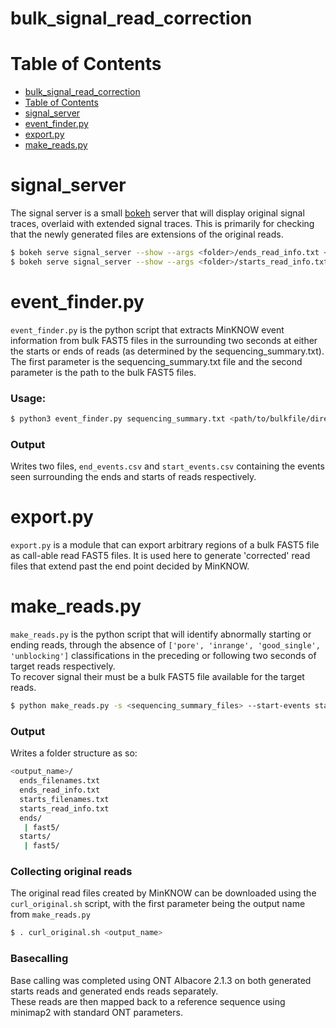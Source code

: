 bulk_signal_read_correction
===========================

Table of Contents
=================
 - [bulk_signal_read_correction](#bulk_signal_read_correction)
 - [Table of Contents](#table-of-contents)
 - [signal_server](#signal_server)
 - [event_finder.py](#event_finderpy)
 - [export.py](#exportpy)
 - [make_reads.py](#make_readspy)


signal_server
=============
The signal server is a small [bokeh]() server that will display original signal traces, overlaid with 
extended signal traces. This is primarily for checking that the newly generated files are extensions of 
the original reads.
```bash
$ bokeh serve signal_server --show --args <folder>/ends_read_info.txt <folder>/ends/original/fast5/ <folder>/ends/fast5/
$ bokeh serve signal_server --show --args <folder>/starts_read_info.txt <folder>/starts/original/fast5/ <folder>/starts/fast5/
```

event_finder.py
===============
`event_finder.py` is the python script that extracts MinKNOW event information from 
bulk FAST5 files in the surrounding two seconds at either the starts or ends of reads (as 
determined by the sequencing_summary.txt). The first parameter is the sequencing_summary.txt file
and the second parameter is the path to the bulk FAST5 files.
### Usage:
```bash
$ python3 event_finder.py sequencing_summary.txt <path/to/bulkfile/directory>
``` 

### Output
Writes two files, `end_events.csv` and `start_events.csv` containing the events seen surrounding the ends
and starts of reads respectively.

export.py
=========
`export.py` is a module that can export arbitrary regions of a bulk FAST5 file as call-able read FAST5
files. It is used here to generate 'corrected' read files that extend past the end point decided by 
MinKNOW.

make_reads.py
=============
`make_reads.py` is the python script that will identify abnormally starting or ending reads, through the 
absence of `['pore', 'inrange', 'good_single', 'unblocking']` classifications in the preceding or following 
two seconds of target reads respectively.  
To recover signal their must be a bulk FAST5 file available for the target reads.

```bash
$ python make_reads.py -s <sequencing_summary_files> --start-events start_events.csv --end-events end_events.csv --targets <targets.txt> --bulk-files <path/to/*.fast5> -o <output_name>
```

### Output
Writes a folder structure as so:
```bash
<output_name>/
  ends_filenames.txt
  ends_read_info.txt
  starts_filenames.txt
  starts_read_info.txt
  ends/
   | fast5/
  starts/
   | fast5/
```

### Collecting original reads
The original read files created by MinKNOW can be downloaded using the `curl_original.sh` script, 
with the first parameter being the output name from `make_reads.py` 
```bash
$ . curl_original.sh <output_name>
``` 

### Basecalling
Base calling was completed using ONT Albacore 2.1.3 on both generated starts reads and generated ends reads separately.  
These reads are then mapped back to a reference sequence using minimap2 with standard ONT parameters.
